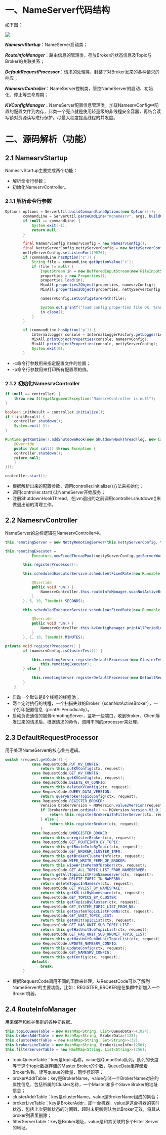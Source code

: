 # 一、NameServer代码结构

如下图：

![](https://github.com/aBlackAnt/rq-study/blob/master/nameServer/images/code_all.png?raw=true)

***NamesrvStartup***：NameServer启动类；

***RouteInfoManager***：路由信息的管理类，存放Broker的状态信息及Topic与Broker的关联关系；

***DefaultRequestProcessor***：请求的处理类，封装了对Broker发来的各种请求的响应；

***NamesrvController***：NameServer控制类，管控NameServer的启动、初始化、停止等生命周期；

***KVConfigManager***：NameServer配置信息管理类，加载NamesrvConfig中配置的配置文件到内存，此类一个亮点就是使用轻量级的非线程安全容器，再结合读写锁对资源读写进行保护，尽最大程度提高线程的并发度。

# 二、源码解析（功能）

## 2.1 NamesrvStartup

NamesrvStartup主要完成两个功能：

- 解析命令行参数；
- 初始化NamesrvController。

### 2.1.1 解析命令行参数

```java
Options options = ServerUtil.buildCommandlineOptions(new Options());
        commandLine = ServerUtil.parseCmdLine("mqnamesrv", args, buildCommandlineOptions(options), new PosixParser());
        if (null == commandLine) {
            System.exit(-1);
            return null;
        }

        final NamesrvConfig namesrvConfig = new NamesrvConfig();
        final NettyServerConfig nettyServerConfig = new NettyServerConfig();
        nettyServerConfig.setListenPort(9876);
        if (commandLine.hasOption('c')) {
            String file = commandLine.getOptionValue('c');
            if (file != null) {
                InputStream in = new BufferedInputStream(new FileInputStream(file));
                properties = new Properties();
                properties.load(in);
                MixAll.properties2Object(properties, namesrvConfig);
                MixAll.properties2Object(properties, nettyServerConfig);

                namesrvConfig.setConfigStorePath(file);

                System.out.printf("load config properties file OK, %s%n", file);
                in.close();
            }
        }

        if (commandLine.hasOption('p')) {
            InternalLogger console = InternalLoggerFactory.getLogger(LoggerName.NAMESRV_CONSOLE_NAME);
            MixAll.printObjectProperties(console, namesrvConfig);
            MixAll.printObjectProperties(console, nettyServerConfig);
            System.exit(0);
        }
```

- -c命令行参数用来指定配置文件的位置；
- -p命令行参数用来打印所有配置项的值。

### 2.1.2 初始化NamesrvController

```java
if (null == controller) {
	throw new IllegalArgumentException("NamesrvController is null");
}

boolean initResult = controller.initialize();
if (!initResult) {
    controller.shutdown();
    System.exit(-3);
}

Runtime.getRuntime().addShutdownHook(new ShutdownHookThread(log, new Callable<Void>() {
    @Override
    public Void call() throws Exception {
    controller.shutdown();
    return null;
    }
}));

controller.start();
```

- 根据解析出来的配置参数，调用controller.initialize()方法来初始化；
- 调用controller.start()让NameServer开始服务；
- 注册ShutdownHookThread，在jvm退出的之前调用controller.shutdown()来做退出前的清理工作。

## 2.2  NamesrvController

NameServer的总控逻辑在NamesrvController中。

```java
this.remotingServer = new NettyRemotingServer(this.nettyServerConfig, this.brokerHousekeepingService);

this.remotingExecutor =
            Executors.newFixedThreadPool(nettyServerConfig.getServerWorkerThreads(), new ThreadFactoryImpl("RemotingExecutorThread_"));

        this.registerProcessor();

        this.scheduledExecutorService.scheduleAtFixedRate(new Runnable() {

            @Override
            public void run() {
                NamesrvController.this.routeInfoManager.scanNotActiveBroker();
            }
        }, 5, 10, TimeUnit.SECONDS);

        this.scheduledExecutorService.scheduleAtFixedRate(new Runnable() {

            @Override
            public void run() {
                NamesrvController.this.kvConfigManager.printAllPeriodically();
            }
        }, 1, 10, TimeUnit.MINUTES);
```

```java
private void registerProcessor() {
        if (namesrvConfig.isClusterTest()) {

            this.remotingServer.registerDefaultProcessor(new ClusterTestRequestProcessor(this, namesrvConfig.getProductEnvName()),
                this.remotingExecutor);
        } else {

            this.remotingServer.registerDefaultProcessor(new DefaultRequestProcessor(this), this.remotingExecutor);
        }
    }
```

- 启动一个默认是8个线程的线程池；
- 两个定时执行的线程，一个扫描失效的Broker（scanNotActiveBroker），一个打印配置信息（printAllPeriodically）。
- 启动负责通信的服务remotingServer，监听一些端口，收到Broker、Client等发过来的请求后，根据请求的命令，调用不同的processor来处理。

## 2.3 DefaultRequestProcessor

用于处理NameServer的核心业务逻辑。

```java
switch (request.getCode()) {
            case RequestCode.PUT_KV_CONFIG:
                return this.putKVConfig(ctx, request);
            case RequestCode.GET_KV_CONFIG:
                return this.getKVConfig(ctx, request);
            case RequestCode.DELETE_KV_CONFIG:
                return this.deleteKVConfig(ctx, request);
            case RequestCode.QUERY_DATA_VERSION:
                return queryBrokerTopicConfig(ctx, request);
            case RequestCode.REGISTER_BROKER:
                Version brokerVersion = MQVersion.value2Version(request.getVersion());
                if (brokerVersion.ordinal() >= MQVersion.Version.V3_0_11.ordinal()) {
                    return this.registerBrokerWithFilterServer(ctx, request);
                } else {
                    return this.registerBroker(ctx, request);
                }
            case RequestCode.UNREGISTER_BROKER:
                return this.unregisterBroker(ctx, request);
            case RequestCode.GET_ROUTEINTO_BY_TOPIC:
                return this.getRouteInfoByTopic(ctx, request);
            case RequestCode.GET_BROKER_CLUSTER_INFO:
                return this.getBrokerClusterInfo(ctx, request);
            case RequestCode.WIPE_WRITE_PERM_OF_BROKER:
                return this.wipeWritePermOfBroker(ctx, request);
            case RequestCode.GET_ALL_TOPIC_LIST_FROM_NAMESERVER:
                return getAllTopicListFromNameserver(ctx, request);
            case RequestCode.DELETE_TOPIC_IN_NAMESRV:
                return deleteTopicInNamesrv(ctx, request);
            case RequestCode.GET_KVLIST_BY_NAMESPACE:
                return this.getKVListByNamespace(ctx, request);
            case RequestCode.GET_TOPICS_BY_CLUSTER:
                return this.getTopicsByCluster(ctx, request);
            case RequestCode.GET_SYSTEM_TOPIC_LIST_FROM_NS:
                return this.getSystemTopicListFromNs(ctx, request);
            case RequestCode.GET_UNIT_TOPIC_LIST:
                return this.getUnitTopicList(ctx, request);
            case RequestCode.GET_HAS_UNIT_SUB_TOPIC_LIST:
                return this.getHasUnitSubTopicList(ctx, request);
            case RequestCode.GET_HAS_UNIT_SUB_UNUNIT_TOPIC_LIST:
                return this.getHasUnitSubUnUnitTopicList(ctx, request);
            case RequestCode.UPDATE_NAMESRV_CONFIG:
                return this.updateConfig(ctx, request);
            case RequestCode.GET_NAMESRV_CONFIG:
                return this.getConfig(ctx, request);
            default:
                break;
        }
```

- 根据RequestCode调用不同的函数来处理，从RequestCode可以了解到NameServer的主要功能，比如：REGISTER_BROKER是在集群中新加入一个Broker机器。

## 2.4 RouteInfoManager

用来保存和维护集群的各种元数据。

```java
this.topicQueueTable = new HashMap<String, List<QueueData>>(1024);
this.brokerAddrTable = new HashMap<String, BrokerData>(128);
this.clusterAddrTable = new HashMap<String, Set<String>>(32);
this.brokerLiveTable = new HashMap<String, BrokerLiveInfo>(256);
this.filterServerTable = new HashMap<String, List<String>>(256);
```

- topicQueueTable：key是topic名称，value是QueueData队列，队列的长度等于这个topic数据存储的Master Broker的个数，QueueData里存储着Broker名称，读写queue的数量、同步标识等；
- brokerAddrTable：key是BrokerName，value存储一个BrokerName对应的属性信息，包括所属的Cluster名称，一个Master和多个Slave Broker的地址信息；
- clusterAddrTable：key是clusterName，value是BrokerName组成的集合；
- brokerLiveTable：key是BrokerAddr，即一台机器，value是这台机器的实时状态，包括上次更新状态的时间戳，超时未更新则认为此Broker无效，将其从broker列表里删除；
- filterServerTable：key是Broker地址，value是和其关联的多个Filter Server的地址。

